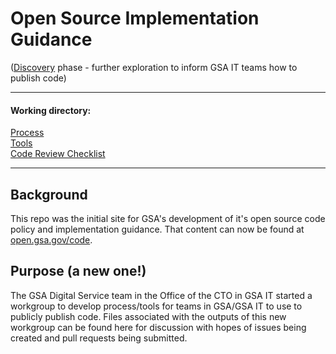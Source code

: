 # Open Source Implementation Guidance
([Discovery](https://18f.gsa.gov/dashboard/stages/) phase - further exploration to inform GSA IT teams how to publish code)

---

#### Working directory:  
[Process](https://github.com/GSA/GSAOpenSourcePolicy/blob/master/Process.md)  
[Tools](https://github.com/GSA/GSAOpenSourcePolicy/blob/master/Tools.md)   
[Code Review Checklist](https://github.com/GSA/GSAOpenSourcePolicy/blob/master/Code%20Review%20Checklist.md)

---

## Background
This repo was the initial site for GSA's development of it's open source code policy and implementation guidance.  That content can now be found at [open.gsa.gov/code](https://open.gsa.gov/code/).

## Purpose (a new one!)
The GSA Digital Service team in the Office of the CTO in GSA IT started a workgroup to develop process/tools for teams in GSA/GSA IT to use to publicly publish code.  Files associated with the outputs of this new workgroup can be found here for discussion with hopes of issues being created and pull requests being submitted.
